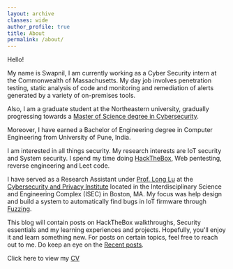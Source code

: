 ```yaml
---
layout: archive
classes: wide
author_profile: true
title: About
permalink: /about/
---
```

Hello!

My name is Swapnil, I am currently working as a Cyber Security intern at the Commonwealth of Massachusetts. My day job involves penetration testing, static analysis of code and monitoring and remediation of alerts generated by a variety of on-premises tools.

Also, I am a graduate student at the Northeastern university, gradually progressing towards a [Master of Science degree in Cybersecurity](https://www.khoury.northeastern.edu/program/cybersecurity-ms/).

Moreover, I have earned a Bachelor of Engineering degree in Computer Engineering from University of Pune, India.

I am interested in all things security. My research interests are IoT security and System security. I spend my time doing [HackTheBox](https://www.hackthebox.eu/), Web pentesting, reverse engineering and Leet code.

I have served as a Research Assistant under [Prof. Long Lu](https://www.longlu.org/) at the [Cybersecurity and Privacy Institute](https://cyber.khoury.northeastern.edu/) located in the Interdisciplinary Science and Engineering Complex (ISEC) in Boston, MA. My focus was help design and build a system to automatically find bugs in IoT firmware through [Fuzzing](https://www.owasp.org/index.php/Fuzzing).

This blog will contain posts on HackTheBox walkthroughs, Security essentials and my learning experiences and projects. Hopefully, you'll enjoy it and learn something new. For posts on certain topics, feel free to reach out to me. Do keep an eye on the [Recent posts](https://swapnil-pathak.github.io/).

Click here to view my [CV]()

